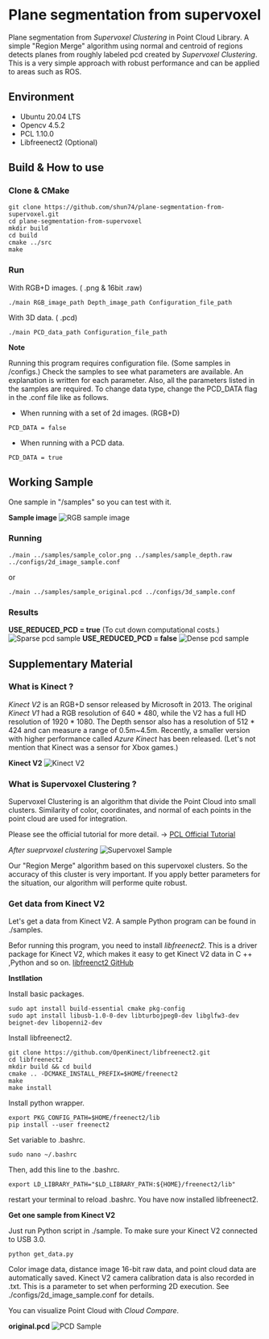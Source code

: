 # Plane segmentation from supervoxel
Plane segmentation from  *Supervoxel Clustering* in Point Cloud Library.
A simple "Region Merge" algorithm using normal and centroid of regions detects planes from roughly labeled pcd created by *Supervoxel Clustering*. This is a very simple approach with robust performance and can be applied to areas such as ROS.

## Environment

* Ubuntu 20.04 LTS
* Opencv 4.5.2
* PCL 1.10.0
* Libfreenect2 (Optional)

## Build & How to use

### Clone & CMake

```
git clone https://github.com/shun74/plane-segmentation-from-supervoxel.git
cd plane-segmentation-from-supervoxel
mkdir build
cd build
cmake ../src
make
```

### Run
With RGB+D images. ( .png & 16bit .raw)
```
./main RGB_image_path Depth_image_path Configuration_file_path
```

With 3D data. ( .pcd)
```
./main PCD_data_path Configuration_file_path
```

**Note**

Running this program requires configuration file. (Some samples in /configs.) Check the samples to see what parameters are available. An explanation is written for each parameter. Also, all the parameters listed in the samples are required. To change data type, change the PCD_DATA flag in the .conf file like as follows.

- When running with a set of 2d images. (RGB+D)
```
PCD_DATA = false
```
- When running with a PCD data.
```
PCD_DATA = true
```

## Working Sample

One sample in "/samples" so you can test with it.

**Sample image**
![RGB sample image](./samples/sample_color.png "RGB sample image")

### Running

```
./main ../samples/sample_color.png ../samples/sample_depth.raw ../configs/2d_image_sample.conf
```
or
```
./main ../samples/sample_original.pcd ../configs/3d_sample.conf
```

### Results
**USE_REDUCED_PCD = true** (To cut down computational costs.)
![Sparse pcd sample](./images/working_sample1.png "sparse sample")
**USE_REDUCED_PCD = false**
![Dense pcd sample](./images/working_sample2.png "dense sample")

## Supplementary Material
### What is Kinect ?

*Kinect V2* is an RGB+D sensor released by Microsoft in 2013. The original *Kinect V1* had a RGB resolution of 640 * 480, while the V2 has a full HD resolution of 1920 * 1080. The Depth sensor also has a resolution of 512 * 424 and can measure a range of 0.5m~4.5m. Recently, a smaller version with higher performance called *Azure Kinect* has been released. (Let's not mention that Kinect was a sensor for Xbox games.)

**Kinect V2**
![Kinect V2](./images/kinect_v2.jpg "kinect v2")

### What is Supervoxel Clustering ?
Supervoxel Clustering is an algorithm that divide the Point Cloud into small clusters. Similarity of color, coordinates, and normal of each points in the point cloud are used for integration.

Please see the official tutorial for more detail. ->
[PCL Official Tutorial](https://pcl.readthedocs.io/projects/tutorials/en/latest/supervoxel_clustering.html)

*After sueprvoxel clustering*
![Supervoxel Sample](./images/supervoxel.png "supervoxel sample")

Our "Region Merge" algorithm based on this supervoxel clusters. So the accuracy of this cluster is very important. If you apply better parameters for the situation, our algorithm will performe quite robust.


### Get data from Kinect V2

Let's get a data from Kinect V2. A sample Python program can be found in ./samples.

Befor running this program, you need to install *libfreenect2*. This is a driver package for Kinect V2, which makes it easy to get Kinect V2 data in C ++ ,Python and so on. [libfreenct2 GitHub](https://github.com/OpenKinect/libfreenect2)

**Instllation**

Install basic packages.
```
sudo apt install build-essential cmake pkg-config
sudo apt install libusb-1.0-0-dev libturbojpeg0-dev libglfw3-dev beignet-dev libopenni2-dev
```
Install libfreenect2.
```
git clone https://github.com/OpenKinect/libfreenect2.git
cd libfreenect2
mkdir build && cd build
cmake .. -DCMAKE_INSTALL_PREFIX=$HOME/freenect2
make
make install
```
Install python wrapper.
```
export PKG_CONFIG_PATH=$HOME/freenect2/lib
pip install --user freenect2
```
Set variable to .bashrc.
```
sudo nano ~/.bashrc
```
Then, add this line to the .bashrc.
```
export LD_LIBRARY_PATH="$LD_LIBRARY_PATH:${HOME}/freenect2/lib"
```
restart your terminal to reload .bashrc. You have now installed libfreenect2.

**Get one sample from Kinect V2**

Just run Python script in ./sample. To make sure your Kinect V2 connected to USB 3.0.
```
python get_data.py
```
Color image data, distance image 16-bit raw data, and point cloud data are automatically saved. Kinect V2 camera calibration data is also recorded in .txt. This is a parameter to set when performing 2D execution. See ./configs/2d_image_sample.conf for details.

You can visualize Point Cloud with *Cloud Compare*.

**original.pcd**
![PCD Sample](./images/pcd_sample.png "pcd sample")
